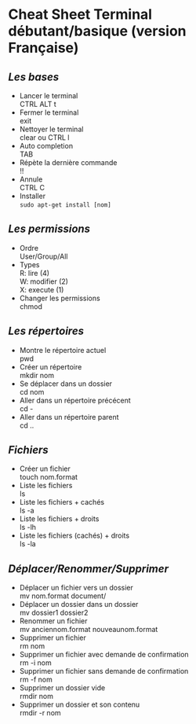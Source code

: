 # **Cheat Sheet Terminal débutant/basique** (version Française) #

## _Les bases_ ##

- Lancer le terminal  
CTRL ALT t 
- Fermer le terminal  
exit
- Nettoyer le terminal  
clear ou CTRL l
- Auto completion  
TAB
- Répète la dernière commande   
!!
- Annule   
CTRL C 
- Installer   
`sudo apt-get install [nom]`  

## _Les permissions_ ##

- Ordre  
User/Group/All
- Types  
R: lire (4)  
W: modifier (2)  
X: execute (1)  
- Changer les permissions  
chmod

## _Les répertoires_ ##

- Montre le répertoire actuel  
pwd
- Créer un répertoire  
mkdir nom
- Se déplacer dans un dossier   
cd nom
- Aller dans un répertoire précécent   
cd -
- Aller dans un répertoire parent  
cd ..

## _Fichiers_ ##

- Créer un fichier  
touch nom.format
- Liste les fichiers  
ls
- Liste les fichiers + cachés  
ls -a
- Liste les fichiers + droits   
ls -lh
- Liste les fichiers (cachés) + droits  
ls -la

## _Déplacer/Renommer/Supprimer_ ##

- Déplacer un fichier vers un dossier  
mv nom.format document/
- Déplacer un dossier dans un dossier   
mv dossier1 dossier2
- Renommer un fichier  
mv anciennom.format nouveaunom.format
- Supprimer un fichier  
rm nom
- Supprimer un fichier avec demande de confirmation  
rm -i nom
- Supprimer un fichier sans demande de confirmation   
rm -f nom 
- Supprimer un dossier vide  
rmdir nom 
- Supprimer un dossier et son contenu  
rmdir -r nom





